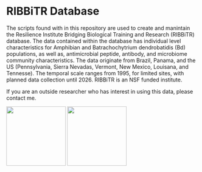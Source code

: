 # RIBBiTR Database
The scripts found with in this repository are used to create and manintain the Resilience Institute Bridging Biological Training and Research (RIBBiTR) database. The data contained within the database has individual level characteristics for Amphibian and Batrachochytrium dendrobatidis (Bd) populations, as well as, antimicrobial peptide, antibody, and microbiome community characteristics. The data originate from Brazil, Panama, and the US (Pennsylvania, Sierra Nevadas, Vermont, New Mexico, Louisana, and Tennesse). The temporal scale ranges from 1995, for limited sites, with planned data collection until 2026. RIBBiTR is an NSF funded institute.

If you are an outside researcher who has interest in using this data, please contact me. 

<img src="https://user-images.githubusercontent.com/88209553/192006723-fb1e6d6b-57d3-4fee-97ea-e7a90a7de3ae.png" width="156"> <img src="https://user-images.githubusercontent.com/88209553/192006853-fff68790-e932-465d-84a7-63bfc2d17426.png" width="156">

